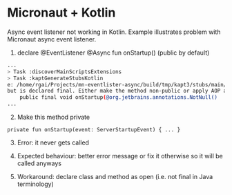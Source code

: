 # Micronaut + Kotlin

Async event listener not working in Kotlin.
Example illustrates problem with Micronaut async event listener.

1. declare @EventListener @Async fun onStartup() (public by default)

```bash
...
> Task :discoverMainScriptsExtensions
> Task :kaptGenerateStubsKotlin
e: /home/rgai/Projects/mn-eventlister-async/build/tmp/kapt3/stubs/main/mn/eventlister/async/StartupListener.java:16: error: Public method defines AOP advice
but is declared final. Either make the method non-public or apply AOP advice only to public methods declared on class.
    public final void onStartup(@org.jetbrains.annotations.NotNull()
...
```

2. Make this method private

```
private fun onStartup(event: ServerStartupEvent) { ... }
```

3. Error: it never gets called

4. Expected behaviour: better error message or fix it otherwise so it will be called anyways

5. Workaround: declare class and method as open (i.e. not final in Java terminology)
